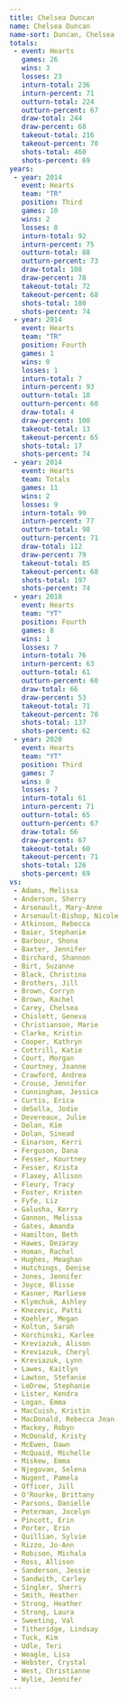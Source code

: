 ```yaml
---
title: Chelsea Duncan
name: Chelsea Duncan
name-sort: Duncan, Chelsea
totals:
 - event: Hearts
   games: 26
   wins: 3
   losses: 23
   inturn-total: 236
   inturn-percent: 71
   outturn-total: 224
   outturn-percent: 67
   draw-total: 244
   draw-percent: 68
   takeout-total: 216
   takeout-percent: 70
   shots-total: 460
   shots-percent: 69
years:
 - year: 2014
   event: Hearts
   team: "TR"
   position: Third
   games: 10
   wins: 2
   losses: 8
   inturn-total: 92
   inturn-percent: 75
   outturn-total: 88
   outturn-percent: 73
   draw-total: 108
   draw-percent: 78
   takeout-total: 72
   takeout-percent: 68
   shots-total: 180
   shots-percent: 74
 - year: 2014
   event: Hearts
   team: "TR"
   position: Fourth
   games: 1
   wins: 0
   losses: 1
   inturn-total: 7
   inturn-percent: 93
   outturn-total: 10
   outturn-percent: 60
   draw-total: 4
   draw-percent: 100
   takeout-total: 13
   takeout-percent: 65
   shots-total: 17
   shots-percent: 74
 - year: 2014
   event: Hearts
   team: Totals
   games: 11
   wins: 2
   losses: 9
   inturn-total: 99
   inturn-percent: 77
   outturn-total: 98
   outturn-percent: 71
   draw-total: 112
   draw-percent: 79
   takeout-total: 85
   takeout-percent: 68
   shots-total: 197
   shots-percent: 74
 - year: 2018
   event: Hearts
   team: "YT"
   position: Fourth
   games: 8
   wins: 1
   losses: 7
   inturn-total: 76
   inturn-percent: 63
   outturn-total: 61
   outturn-percent: 60
   draw-total: 66
   draw-percent: 53
   takeout-total: 71
   takeout-percent: 70
   shots-total: 137
   shots-percent: 62
 - year: 2020
   event: Hearts
   team: "YT"
   position: Third
   games: 7
   wins: 0
   losses: 7
   inturn-total: 61
   inturn-percent: 71
   outturn-total: 65
   outturn-percent: 67
   draw-total: 66
   draw-percent: 67
   takeout-total: 60
   takeout-percent: 71
   shots-total: 126
   shots-percent: 69
vs:
 - Adams, Melissa
 - Anderson, Sherry
 - Arsenault, Mary-Anne
 - Arsenault-Bishop, Nicole
 - Atkinson, Rebecca
 - Baier, Stephanie
 - Barbour, Shona
 - Baxter, Jennifer
 - Birchard, Shannon
 - Birt, Suzanne
 - Black, Christina
 - Brothers, Jill
 - Brown, Corryn
 - Brown, Rachel
 - Carey, Chelsea
 - Chislett, Geneva
 - Christianson, Marie
 - Clarke, Kristin
 - Cooper, Kathryn
 - Cottrill, Katie
 - Court, Morgan
 - Courtney, Joanne
 - Crawford, Andrea
 - Crouse, Jennifer
 - Cunningham, Jessica
 - Curtis, Erica
 - deSolla, Jodie
 - Devereaux, Julie
 - Dolan, Kim
 - Dolan, Sinead
 - Einarson, Kerri
 - Ferguson, Dana
 - Fesser, Kourtney
 - Fesser, Krista
 - Flaxey, Allison
 - Fleury, Tracy
 - Foster, Kristen
 - Fyfe, Liz
 - Galusha, Kerry
 - Gannon, Melissa
 - Gates, Amanda
 - Hamilton, Beth
 - Hawes, Dezaray
 - Homan, Rachel
 - Hughes, Meaghan
 - Hutchings, Denise
 - Jones, Jennifer
 - Joyce, Blisse
 - Kasner, Marliese
 - Klymchuk, Ashley
 - Knezevic, Patti
 - Koehler, Megan
 - Koltun, Sarah
 - Korchinski, Karlee
 - Kreviazuk, Alison
 - Kreviazuk, Cheryl
 - Kreviazuk, Lynn
 - Lawes, Kaitlyn
 - Lawton, Stefanie
 - LeDrew, Stephanie
 - Lister, Kendra
 - Logan, Emma
 - MacCuish, Kristin
 - MacDonald, Rebecca Jean
 - Mackey, Robyn
 - McDonald, Kristy
 - McEwen, Dawn
 - McQuaid, Michelle
 - Miskew, Emma
 - Njegovan, Selena
 - Nugent, Pamela
 - Officer, Jill
 - O'Rourke, Brittany
 - Parsons, Danielle
 - Peterman, Jocelyn
 - Pincott, Erin
 - Porter, Erin
 - Quillian, Sylvie
 - Rizzo, Jo-Ann
 - Robison, Michala
 - Ross, Allison
 - Sanderson, Jessie
 - Sandwith, Carley
 - Singler, Sherri
 - Smith, Heather
 - Strong, Heather
 - Strong, Laura
 - Sweeting, Val
 - Titheridge, Lindsay
 - Tuck, Kim
 - Udle, Teri
 - Weagle, Lisa
 - Webster, Crystal
 - West, Christianne
 - Wylie, Jennifer
---
```


